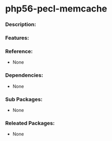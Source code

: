 # php56-pecl-memcache

### Description:


### Features:


### Reference:
* None

### Dependencies:
* None

### Sub Packages:
* None

### Releated Packages:
* None